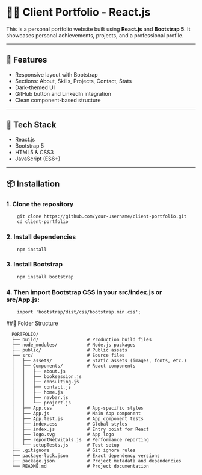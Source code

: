 # 🧑‍💻 Client Portfolio - React.js

This is a personal portfolio website built using **React.js** and **Bootstrap 5**. It showcases personal achievements, projects, and a professional profile.

---

## 🚀 Features

- Responsive layout with Bootstrap
- Sections: About, Skills, Projects, Contact, Stats
- Dark-themed UI
- GitHub button and LinkedIn integration
- Clean component-based structure

---

## 🧰 Tech Stack

- React.js
- Bootstrap 5
- HTML5 & CSS3
- JavaScript (ES6+)

---

## 📦 Installation

### 1. Clone the repository

        git clone https://github.com/your-username/client-portfolio.git
        cd client-portfolio

### 2. Install dependencies

        npm install

### 3. Install Bootstrap

        npm install bootstrap

### 4. Then import Bootstrap CSS in your src/index.js or src/App.js:

        import 'bootstrap/dist/css/bootstrap.min.css';

        
##📁 Folder Structure

      PORTFOLIO/
      ├── build/                  # Production build files
      ├── node_modules/           # Node.js packages
      ├── public/                 # Public assets
      ├── src/                    # Source files
      │   ├── assets/             # Static assets (images, fonts, etc.)
      │   ├── Components/         # React components
      │   │   ├── about.js
      │   │   ├── booksession.js
      │   │   ├── consulting.js
      │   │   ├── contact.js
      │   │   ├── home.js
      │   │   ├── navbar.js
      │   │   └── project.js
      │   ├── App.css             # App-specific styles
      │   ├── App.js              # Main App component
      │   ├── App.test.js         # App component tests
      │   ├── index.css           # Global styles
      │   ├── index.js            # Entry point for React
      │   ├── logo.svg            # App logo
      │   ├── reportWebVitals.js  # Performance reporting
      │   └── setupTests.js       # Test setup
      ├── .gitignore              # Git ignore rules
      ├── package-lock.json       # Exact dependency versions
      ├── package.json            # Project metadata and dependencies
      └── README.md               # Project documentation

        
